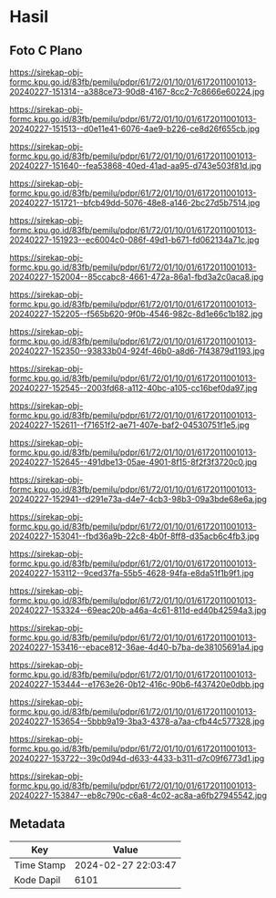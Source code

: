 # Hasil

## Foto C Plano

https://sirekap-obj-formc.kpu.go.id/83fb/pemilu/pdpr/61/72/01/10/01/6172011001013-20240227-151314--a388ce73-90d8-4167-8cc2-7c8666e60224.jpg

https://sirekap-obj-formc.kpu.go.id/83fb/pemilu/pdpr/61/72/01/10/01/6172011001013-20240227-151513--d0e11e41-6076-4ae9-b226-ce8d26f655cb.jpg

https://sirekap-obj-formc.kpu.go.id/83fb/pemilu/pdpr/61/72/01/10/01/6172011001013-20240227-151640--fea53868-40ed-41ad-aa95-d743e503f81d.jpg

https://sirekap-obj-formc.kpu.go.id/83fb/pemilu/pdpr/61/72/01/10/01/6172011001013-20240227-151721--bfcb49dd-5076-48e8-a146-2bc27d5b7514.jpg

https://sirekap-obj-formc.kpu.go.id/83fb/pemilu/pdpr/61/72/01/10/01/6172011001013-20240227-151923--ec6004c0-086f-49d1-b671-fd062134a71c.jpg

https://sirekap-obj-formc.kpu.go.id/83fb/pemilu/pdpr/61/72/01/10/01/6172011001013-20240227-152004--85ccabc8-4661-472a-86a1-fbd3a2c0aca8.jpg

https://sirekap-obj-formc.kpu.go.id/83fb/pemilu/pdpr/61/72/01/10/01/6172011001013-20240227-152205--f565b620-9f0b-4546-982c-8d1e66c1b182.jpg

https://sirekap-obj-formc.kpu.go.id/83fb/pemilu/pdpr/61/72/01/10/01/6172011001013-20240227-152350--93833b04-924f-46b0-a8d6-7f43879d1193.jpg

https://sirekap-obj-formc.kpu.go.id/83fb/pemilu/pdpr/61/72/01/10/01/6172011001013-20240227-152545--2003fd68-a112-40bc-a105-cc16bef0da97.jpg

https://sirekap-obj-formc.kpu.go.id/83fb/pemilu/pdpr/61/72/01/10/01/6172011001013-20240227-152611--f71651f2-ae71-407e-baf2-04530751f1e5.jpg

https://sirekap-obj-formc.kpu.go.id/83fb/pemilu/pdpr/61/72/01/10/01/6172011001013-20240227-152645--491dbe13-05ae-4901-8f15-8f2f3f3720c0.jpg

https://sirekap-obj-formc.kpu.go.id/83fb/pemilu/pdpr/61/72/01/10/01/6172011001013-20240227-152941--d291e73a-d4e7-4cb3-98b3-09a3bde68e6a.jpg

https://sirekap-obj-formc.kpu.go.id/83fb/pemilu/pdpr/61/72/01/10/01/6172011001013-20240227-153041--fbd36a9b-22c8-4b0f-8ff8-d35acb6c4fb3.jpg

https://sirekap-obj-formc.kpu.go.id/83fb/pemilu/pdpr/61/72/01/10/01/6172011001013-20240227-153112--9ced37fa-55b5-4628-94fa-e8da51f1b9f1.jpg

https://sirekap-obj-formc.kpu.go.id/83fb/pemilu/pdpr/61/72/01/10/01/6172011001013-20240227-153324--69eac20b-a46a-4c61-811d-ed40b42594a3.jpg

https://sirekap-obj-formc.kpu.go.id/83fb/pemilu/pdpr/61/72/01/10/01/6172011001013-20240227-153416--ebace812-36ae-4d40-b7ba-de38105691a4.jpg

https://sirekap-obj-formc.kpu.go.id/83fb/pemilu/pdpr/61/72/01/10/01/6172011001013-20240227-153444--e1763e26-0b12-416c-90b6-f437420e0dbb.jpg

https://sirekap-obj-formc.kpu.go.id/83fb/pemilu/pdpr/61/72/01/10/01/6172011001013-20240227-153654--5bbb9a19-3ba3-4378-a7aa-cfb44c577328.jpg

https://sirekap-obj-formc.kpu.go.id/83fb/pemilu/pdpr/61/72/01/10/01/6172011001013-20240227-153722--39c0d94d-d633-4433-b311-d7c09f6773d1.jpg

https://sirekap-obj-formc.kpu.go.id/83fb/pemilu/pdpr/61/72/01/10/01/6172011001013-20240227-153847--eb8c790c-c6a8-4c02-ac8a-a6fb27945542.jpg


## Metadata

| Key        | Value               |
| ---------- | ------------------- |
| Time Stamp | 2024-02-27 22:03:47 |
| Kode Dapil | 6101                |



